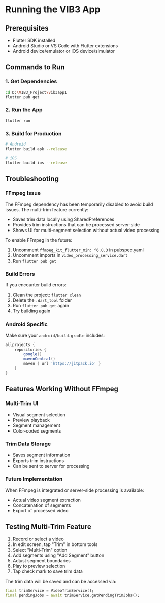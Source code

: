 # Running the VIB3 App

## Prerequisites
- Flutter SDK installed
- Android Studio or VS Code with Flutter extensions
- Android device/emulator or iOS device/simulator

## Commands to Run

### 1. Get Dependencies
```bash
cd D:\VIB3_Project\vib3app1
flutter pub get
```

### 2. Run the App
```bash
flutter run
```

### 3. Build for Production
```bash
# Android
flutter build apk --release

# iOS
flutter build ios --release
```

## Troubleshooting

### FFmpeg Issue
The FFmpeg dependency has been temporarily disabled to avoid build issues. The multi-trim feature currently:
- Saves trim data locally using SharedPreferences
- Provides trim instructions that can be processed server-side
- Shows UI for multi-segment selection without actual video processing

To enable FFmpeg in the future:
1. Uncomment `ffmpeg_kit_flutter_min: ^6.0.3` in pubspec.yaml
2. Uncomment imports in `video_processing_service.dart`
3. Run `flutter pub get`

### Build Errors
If you encounter build errors:
1. Clean the project: `flutter clean`
2. Delete the `.dart_tool` folder
3. Run `flutter pub get` again
4. Try building again

### Android Specific
Make sure your `android/build.gradle` includes:
```gradle
allprojects {
    repositories {
        google()
        mavenCentral()
        maven { url 'https://jitpack.io' }
    }
}
```

## Features Working Without FFmpeg

### Multi-Trim UI
- Visual segment selection
- Preview playback
- Segment management
- Color-coded segments

### Trim Data Storage
- Saves segment information
- Exports trim instructions
- Can be sent to server for processing

### Future Implementation
When FFmpeg is integrated or server-side processing is available:
- Actual video segment extraction
- Concatenation of segments
- Export of processed video

## Testing Multi-Trim Feature

1. Record or select a video
2. In edit screen, tap "Trim" in bottom tools
3. Select "Multi-Trim" option
4. Add segments using "Add Segment" button
5. Adjust segment boundaries
6. Play to preview selection
7. Tap check mark to save trim data

The trim data will be saved and can be accessed via:
```dart
final trimService = VideoTrimService();
final pendingJobs = await trimService.getPendingTrimJobs();
```